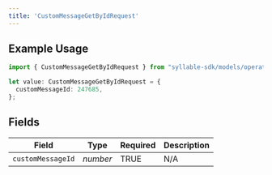 ```yaml
---
title: 'CustomMessageGetByIdRequest'
---
```


## Example Usage

```typescript
import { CustomMessageGetByIdRequest } from "syllable-sdk/models/operations";

let value: CustomMessageGetByIdRequest = {
  customMessageId: 247685,
};
```

## Fields

| Field              | Type               | Required           | Description        |
| ------------------ | ------------------ | ------------------ | ------------------ |
| `customMessageId`  | *number*           | TRUE | N/A                |